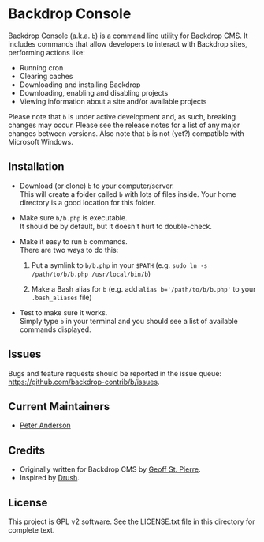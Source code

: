 Backdrop Console
================

Backdrop Console (a.k.a. `b`) is a command line utility for Backdrop CMS. It
includes commands that allow developers to interact with Backdrop sites,
performing actions like:

- Running cron
- Clearing caches
- Downloading and installing Backdrop
- Downloading, enabling and disabling projects
- Viewing information about a site and/or available projects

Please note that `b` is under active development and, as such, breaking changes
may occur. Please see the release notes for a list of any major changes between
versions. Also note that `b` is not (yet?) compatible with Microsoft Windows.

Installation
------------

- Download (or clone) `b` to your computer/server.  
  This will create a folder called `b` with lots of files inside. Your home
  directory is a good location for this folder.

- Make sure `b/b.php` is executable.  
  It should be by default, but it doesn't hurt to double-check.

- Make it easy to run `b` commands.  
  There are two ways to do this:

  1. Put a symlink to `b/b.php` in your `$PATH` (e.g.
     `sudo ln -s /path/to/b/b.php /usr/local/bin/b`)

  2. Make a Bash alias for `b` (e.g. add `alias b='/path/to/b/b.php'` to your
     `.bash_aliases` file)

- Test to make sure it works.  
  Simply type `b` in your terminal and you should see a list of available
  commands displayed.

Issues
------

Bugs and feature requests should be reported in the issue queue:
https://github.com/backdrop-contrib/b/issues.

Current Maintainers
-------------------

- [Peter Anderson](https://github.com/BWPanda)

Credits
-------

- Originally written for Backdrop CMS by
  [Geoff St. Pierre](https://github.com/serundeputy).
- Inspired by [Drush](https://github.com/drush-ops/drush).

License
-------

This project is GPL v2 software.
See the LICENSE.txt file in this directory for complete text.
